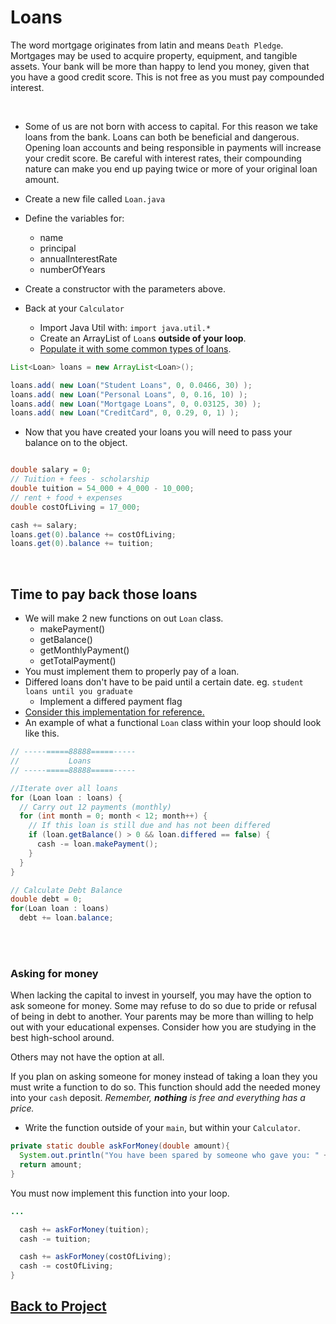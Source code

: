 # Loans 

The word mortgage originates from latin and means `Death Pledge`. Mortgages may be used to acquire property, equipment, and tangible assets. Your bank will be more than happy to lend you money, given that you have a good credit score. This is not free as you must pay compounded interest.

<br>

* Some of us are not born with access to capital. For this reason we take loans from the bank. Loans can both be beneficial and dangerous. Opening loan accounts and being responsible in payments will increase your credit score. Be careful with interest rates, their compounding nature can make you end up paying twice or more of your original loan amount.
* Create a new file called `Loan.java`
* Define the variables for:
  * name
  * principal
  * annualInterestRate
  * numberOfYears
* Create a constructor with the parameters above.
  
* Back at your `Calculator` 
  * Import Java Util with: `import java.util.*`
  * Create an ArrayList of `Loan`s **outside of your loop**.
  * [Populate it with some common types of loans](https://www.creditkarma.com/calculators/loan).
```java
List<Loan> loans = new ArrayList<Loan>();

loans.add( new Loan("Student Loans", 0, 0.0466, 30) );
loans.add( new Loan("Personal Loans", 0, 0.16, 10) );
loans.add( new Loan("Mortgage Loans", 0, 0.03125, 30) );
loans.add( new Loan("CreditCard", 0, 0.29, 0, 1) );
```

* Now that you have created your loans you will need to pass your balance on to the object.

```java

double salary = 0;
// Tuition + fees - scholarship
double tuition = 54_000 + 4_000 - 10_000;
// rent + food + expenses
double costOfLiving = 17_000;

cash += salary;
loans.get(0).balance += costOfLiving;
loans.get(0).balance += tuition;
```

<br>

## Time to pay back those loans
* We will make 2 new functions on out `Loan` class.
  * makePayment()
  * getBalance()
  * getMonthlyPayment()
  * getTotalPayment()
* You must implement them to properly pay of a loan.
* Differed loans don't have to be paid until a certain date. eg. `student loans until you graduate`
  * Implement a differed payment flag
* [Consider this implementation for reference.](https://github.com/seycileli/Loan-Calculator/blob/master/src/Loan.java)
* An example of what a functional `Loan` class within your loop should look like this.

```java
// -----=====88888=====-----
//           Loans
// -----=====88888=====-----

//Iterate over all loans
for (Loan loan : loans) {
  // Carry out 12 payments (monthly)
  for (int month = 0; month < 12; month++) {
    // If this loan is still due and has not been differed
    if (loan.getBalance() > 0 && loan.differed == false) {
      cash -= loan.makePayment();
    }
  }
}

// Calculate Debt Balance
double debt = 0;
for(Loan loan : loans)
  debt += loan.balance;
```
<br>


<br>

### Asking for money
When lacking the capital to invest in yourself, you may have the option to ask someone for money. Some may refuse to do so due to pride or refusal of being in debt to another. Your parents may be more than willing to help out with your educational expenses. Consider how you are studying in the best high-school around. 

Others may not have the option at all. 

If you plan on asking someone for money instead of taking a loan they you must write a function to do so. This function should add the needed money into your `cash` deposit. *Remember, **nothing** is free and everything has a price.*
* Write the function outside of your `main`, but within your `Calculator`.

```java
private static double askForMoney(double amount){
  System.out.println("You have been spared by someone who gave you: " + amount);
  return amount;
}
```

You must now implement this function into your loop. 

```java
...

  cash += askForMoney(tuition);
  cash -= tuition;

  cash += askForMoney(costOfLiving);
  cash -= costOfLiving;
}
```


## [Back to Project](/../../tree/main/Projects/Program-Your-Life/Program-Your-Life.md)